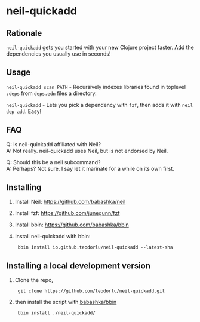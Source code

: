 # neil-quickadd

## Rationale

`neil-quickadd` gets you started with your new Clojure project faster.
Add the dependencies you usually use in seconds!

## Usage

`neil-quickadd scan PATH` - Recursively indexes libraries found in toplevel `:deps` from `deps.edn` files a directory.

`neil-quickadd` - Lets you pick a dependency with `fzf`, then adds it with `neil dep add`. Easy!

## FAQ

Q: Is neil-quickadd affiliated with Neil?
<br>
A: Not really. neil-quickadd uses Neil, but is not endorsed by Neil.

Q: Should this be a neil subcommand?
<br>
A: Perhaps? Not sure. I say let it marinate for a while on its own first.

## Installing

1. Install Neil: https://github.com/babashka/neil
2. Install fzf: https://github.com/junegunn/fzf
3. Install bbin: https://github.com/babashka/bbin
3. Install neil-quickadd with bbin:

        bbin install io.github.teodorlu/neil-quickadd --latest-sha

## Installing a local development version

1. Clone the repo,

        git clone https://github.com/teodorlu/neil-quickadd.git
        
2. then install the script with [babashka/bbin][babashka-bbin]

        bbin install ./neil-quickadd/

[babashka-bbin]: https://github.com/babashka/bbin
